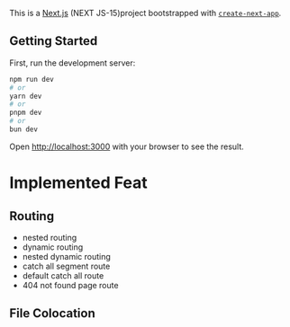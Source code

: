 This is a [Next.js](https://nextjs.org) (NEXT JS-15)project bootstrapped with [`create-next-app`](https://nextjs.org/docs/app/api-reference/cli/create-next-app).

## Getting Started

First, run the development server:

```bash
npm run dev
# or
yarn dev
# or
pnpm dev
# or
bun dev
```

Open [http://localhost:3000](http://localhost:3000) with your browser to see the result.

# Implemented Feat
## Routing
- nested routing
- dynamic routing
- nested dynamic routing
- catch all segment route
- default catch all route
- 404 not found page route

## File Colocation

##
